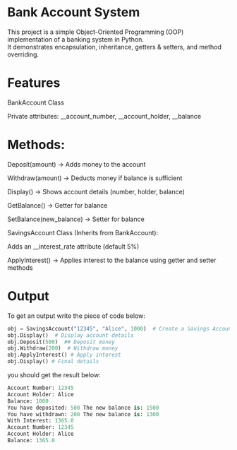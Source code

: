 # Bank Account System  

 This project is a simple Object-Oriented Programming (OOP) implementation of a banking system in Python.  
 It demonstrates encapsulation, inheritance, getters & setters, and method overriding.  

# Features  
 
 BankAccount Class  

 Private attributes: __account_number, __account_holder, __balance  

# Methods:  

 Deposit(amount) → Adds money to the account  

Withdraw(amount) → Deducts money if balance is sufficient  

Display() → Shows account details (number, holder, balance)  

GetBalance() → Getter for balance  

SetBalance(new_balance) → Setter for balance  

SavingsAccount Class (Inherits from BankAccount):  

Adds an __interest_rate attribute (default 5%)  

ApplyInterest() → Applies interest to the balance using getter and setter methods  

# Output  
To get an output write the piece of code below:  
```python
obj = SavingsAccount("12345", "Alice", 1000)  # Create a Savings Account  
obj.Display()  # Display account details  
obj.Deposit(500)  ## Deposit money  
obj.Withdraw(200)  # Withdraw money  
obj.ApplyInterest() # Apply interest  
obj.Display() # Final details
```
you should get the result below:  
```python
Account Number: 12345  
Account Holder: Alice  
Balance: 1000  
You have deposited: 500 The new balance is: 1500  
You have withdrawn: 200 The new balance is: 1300  
With Interest: 1365.0  
Account Number: 12345  
Account Holder: Alice  
Balance: 1365.0  
```
